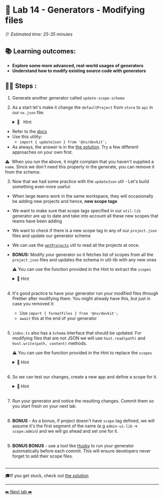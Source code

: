 # 🧵 Lab 14 - Generators - Modifying files

###### ⏰ &nbsp;Estimated time: 25-35 minutes

## 📚 Learning outcomes:

- **Explore some more advanced, real-world usages of generators**
- **Understand how to modify existing source code with generators**
  <br />

## 🏋️‍♀️ Steps :

1. Generate another generator called `update-scope-schema`
   <br />

2. As a start let's make it change the `defaultProject` from `store` to `api` in our `nx.json` file:

   <details>
   <summary>🐳 &nbsp;&nbsp;Hint</summary>

- Refer to the [docs](https://nx.dev/latest/angular/nx-devkit/index#updatejson)
- Use this utility:
  - `import { updateJson } from '@nx/devkit';`
- As always, the answer is in the [the solution](SOLUTION.md). Try a few different approaches on your own first.
</details>

⚠️&nbsp;&nbsp;When you run the above, it might complain that you haven't supplied a `name`. Since
we don't need this property in the generate, you can remove it from the schema.
<br />

3. Now that we had some practice with the `updateJson` util - Let's build something even more useful:

- When large teams work in the same workspace, they will occasionally be adding new projects and hence, **new scope tags**
- We want to make sure that scope tags specified in our `util-lib` generator are up to date and take into account all these new scopes that teams have been adding
- We want to check if there is a new scope tag in any of our `project.json` files and update our generator schema
- We can use the [`getProjects`](https://nx.dev/l/a/nx-devkit/index#getprojects) util to read all the projects at once.
- **BONUS:** Modify your generator so it fetches list of scopes from all the `project.json` files and updates the schema in util-lib with any new ones

  ⚠️ You can use the function provided in the Hint to extract the `scopes`

   <details>
   <summary>🐳 Hint</summary>

  ```typescript
  function getScopes(projectMap: Map<string, ProjectConfiguration>) {
    const projects: any[] = Object.values(projectMap);
    const allScopes: string[] = projects
      .map((project) =>
        project.tags
          // take only those that point to scope
          .filter((tag: string) => tag.startsWith('scope:'))
      )
      // flatten the array
      .reduce((acc, tags) => [...acc, ...tags], [])
      // remove prefix `scope:`
      .map((scope: string) => scope.slice(6));
    // remove duplicates
    return Array.from(new Set(allScopes));
  }
  ```

   </details>

   <br />

4. It's good practice to have your generator run your modified files through Prettier after modifying them. You might already have this, but just in case you removed it:

   - Use `import { formatFiles } from '@nx/devkit';`
   - `await` this at the end of your generator
     <br /> <br />

5. `index.ts` also has a `Schema` interface that should be updated. For modifying files that are not JSON we will use `host.read(path)` and `host.write(path, content)` methods.

   ⚠️ You can use the function provided in the Hint to replace the `scopes`

   <details>
   <summary>🐳 Hint</summary>

   ```typescript
   function replaceScopes(content: string, scopes: string[]): string {
     const joinScopes = scopes.map((s) => `'${s}'`).join(' | ');
     const PATTERN = /interface Schema \{\n.*\n.*\n\}/gm;
     return content.replace(
       PATTERN,
       `interface Schema {
     name: string;
     directory: ${joinScopes};
   }`
     );
   }
   ```

   </details>
   <br />

6. So we can test our changes, create a new app and define a scope for it.

     <details>
   <summary>🐳 Hint</summary>

   ```shell
   nx generate app vide-games --tags=scope:vide-games
   ```

   </details>
   <br />

7. Run your generator and notice the resulting changes. Commit them so you start fresh on your next lab.
   <br /> <br />

8. **BONUS** - As a bonus, if project doesn't have `scope` tag defined, we will assume it's the first segment of the name (e.g `admin-ui-lib` -> `scope:admin`) and we will go ahead and set one for it.
   <br /> <br />

9. **BONUS BONUS** - use a tool like [Husky](https://typicode.github.io/husky/#/) to run your
   generator automatically before each commit. This will ensure developers never forget to add
   their scope files.
   <br /> <br />

---

🎓If you get stuck, check out [the solution](SOLUTION.md)

---

[➡️ Next lab ➡️](../lab15/LAB.md)
